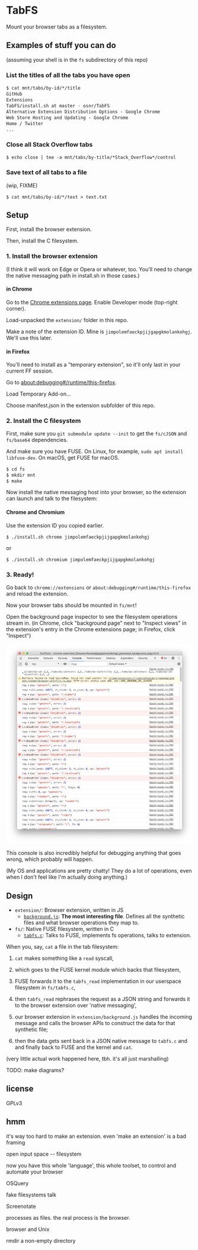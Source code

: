 # TabFS

Mount your browser tabs as a filesystem.

## Examples of stuff you can do

(assuming your shell is in the `fs` subdirectory of this repo)

### List the titles of all the tabs you have open 

```
$ cat mnt/tabs/by-id/*/title
GitHub
Extensions
TabFS/install.sh at master · osnr/TabFS
Alternative Extension Distribution Options - Google Chrome
Web Store Hosting and Updating - Google Chrome
Home / Twitter
...
```

### Close all Stack Overflow tabs

```
$ echo close | tee -a mnt/tabs/by-title/*Stack_Overflow*/control
```

### Save text of all tabs to a file

(wip, FIXME)

```
$ cat mnt/tabs/by-id/*/text > text.txt
```

## Setup

First, install the browser extension.

Then, install the C filesystem.

### 1. Install the browser extension

(I think it will work on Edge or Opera or whatever, too. You'll need to
change the native messaging path in install.sh in those cases.)

#### in Chrome

Go to the [Chrome extensions page](chrome://extensions). Enable
Developer mode (top-right corner).

Load-unpacked the `extension/` folder in this repo.

Make a note of the extension ID. Mine is
`jimpolemfaeckpjijgapgkmolankohgj`. We'll use this later.

#### in Firefox

You'll need to install as a "temporary extension", so it'll only last
in your current FF session.

Go to [about:debugging#/runtime/this-firefox](about:debugging#/runtime/this-firefox).

Load Temporary Add-on...

Choose manifest.json in the extension subfolder of this repo.

### 2. Install the C filesystem

First, make sure you `git submodule update --init` to get the
`fs/cJSON` and `fs/base64` dependencies.

And make sure you have FUSE. On Linux, for example, `sudo apt install
libfuse-dev`. On macOS, get FUSE for macOS.

```
$ cd fs
$ mkdir mnt
$ make
```

Now install the native messaging host into your browser, so the
extension can launch and talk to the filesystem:

#### Chrome and Chromium

Use the extension ID you copied earlier.

```
$ ./install.sh chrome jimpolemfaeckpjijgapgkmolankohgj
```

or

```
$ ./install.sh chromium jimpolemfaeckpjijgapgkmolankohgj
```

### 3. Ready!

Go back to `chrome://extensions` or
`about:debugging#/runtime/this-firefox` and reload the extension.

Now your browser tabs should be mounted in `fs/mnt`!

Open the background page inspector to see the filesystem operations
stream in. (in Chrome, click "background page" next to "Inspect views"
in the extension's entry in the Chrome extensions page; in Firefox,
click "Inspect")

<img src="doc/inspector.png" width="600">

This console is also incredibly helpful for debugging anything that
goes wrong, which probably will happen.

(My OS and applications are pretty chatty! They do a lot of
operations, even when I don't feel like I'm actually doing anything.)

## Design

- `extension/`: Browser extension, written in JS
  - [`background.js`](extension/background.js): **The most interesting file**. Defines all the
    synthetic files and what browser operations they map to.
- `fs/`: Native FUSE filesystem, written in C
  - [`tabfs.c`](fs/tabfs.c): Talks to FUSE, implements fs operations, talks to extension.

<!-- TODO: concretize this -->

When you, say, `cat` a file in the tab filesystem:

1. `cat` makes something like a `read` syscall,

2. which goes to the FUSE kernel module which backs that filesystem,

3. FUSE forwards it to the `tabfs_read` implementation in our
   userspace filesystem in `fs/tabfs.c`,

4. then `tabfs_read` rephrases the request as a JSON string and
   forwards it to the browser extension over 'native messaging',

6. our browser extension in `extension/background.js` handles the
   incoming message and calls the browser APIs to construct the data
   for that synthetic file;

7. then the data gets sent back in a JSON native message to `tabfs.c`
   and and finally back to FUSE and the kernel and `cat`.

(very little actual work happened here, tbh. it's all just
marshalling)

TODO: make diagrams?

## license

GPLv3

## hmm

it's way too hard to make an extension. even 'make an extension' is
a bad framing

open input space -- filesystem

now you have this whole 'language', this whole toolset, to control and
automate your browser

OSQuery

fake filesystems talk

Screenotate

processes as files. the real process is the browser. 

browser and Unix

rmdir a non-empty directory
